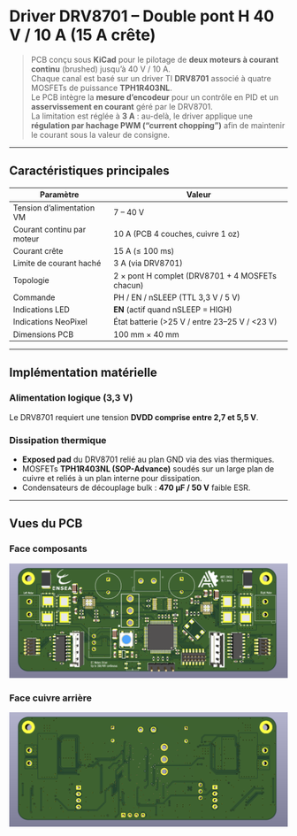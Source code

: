 # Driver DRV8701 – Double pont H 40 V / 10 A (15 A crête)

> PCB conçu sous **KiCad** pour le pilotage de **deux moteurs à courant continu** (brushed) jusqu’à 40 V / 10 A.  
> Chaque canal est basé sur un driver TI **DRV8701** associé à quatre MOSFETs de puissance **TPH1R403NL**.  
> Le PCB intègre la **mesure d’encodeur** pour un contrôle en PID et un **asservissement en courant** géré par le DRV8701.  
> La limitation est réglée à **3 A** : au-delà, le driver applique une **régulation par hachage PWM (“current chopping”)** afin de maintenir le courant sous la valeur de consigne.


---

## Caractéristiques principales

| Paramètre                  | Valeur                                               |
| -------------------------- | ---------------------------------------------------- |
| Tension d’alimentation VM  | 7 – 40 V                                             |
| Courant continu par moteur | 10 A (PCB 4 couches, cuivre 1 oz)                    |
| Courant crête              | 15 A (≤ 100 ms)                                      |
| Limite de courant haché    | 3 A (via DRV8701)                                    |
| Topologie                  | 2 × pont H complet (DRV8701 + 4 MOSFETs chacun)      |
| Commande                   | PH / EN / nSLEEP (TTL 3,3 V / 5 V)                   |
| Indications LED            | **EN** (actif quand nSLEEP = HIGH)                   |
| Indications NeoPixel       | État batterie (>25 V / entre 23–25 V / <23 V)        |
| Dimensions PCB             | 100 mm × 40 mm                                       |

---

## Implémentation matérielle

### Alimentation logique (3,3 V)  
Le DRV8701 requiert une tension **DVDD comprise entre 2,7 et 5,5 V**.  

### Dissipation thermique  
- **Exposed pad** du DRV8701 relié au plan GND via des vias thermiques.  
- MOSFETs **TPH1R403NL (SOP-Advance)** soudés sur un large plan de cuivre et reliés à un plan interne pour dissipation.  
- Condensateurs de découplage bulk : **470 µF / 50 V** faible ESR.  

---

## Vues du PCB

### Face composants
![PCB Face](Imagefront.png)

### Face cuivre arrière
![PCB Dos](Imageback.png)

